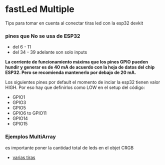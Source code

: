 <h1>fastLed Multiple</h1>

<p>Tips para tomar en cuenta al conectar tiras led con la esp32 devkit</p>

<h3> pines que No se usa de ESP32</h3>
<ul>
  <li>del 6 - 11</li>
  <li>del 34 - 39 adelante son solo inputs</li>
  
</ul>



<p><b>La corriente de funcionamiento máxima que los pines GPIO pueden hundir y 
  generar es de 40 mA de acuerdo con la hoja de datos del chip ESP32. Pero se recomienda mantenerlo por debajo 
  de 20 mA. </b></p>

<p> Los siguientes pines por default el momento de inciar la esp32 tienen valor HIGH. Por eso hay que definirlos como LOW en
el setup del código:</p>
<ul>
  <li>GPIO1</li>
  <li>GPIO3</li>
  <li>GPIO5</li>
  <li>GPIO6 to GPIO11</li>
  <li>GPIO14</li>
  <li>GPIO15</li>  
</ul>
<h3>Ejemplos MultiArray</h3>
<p>es importante poner la cantidad total de leds en el objet CRGB</p>
<ul>
  <li><a href="https://github.com/marmilicious/FastLED_examples/blob/master/test_ArrayOfLedArrays.ino" target="_blank">varias tiras</a></li>
</ul>
